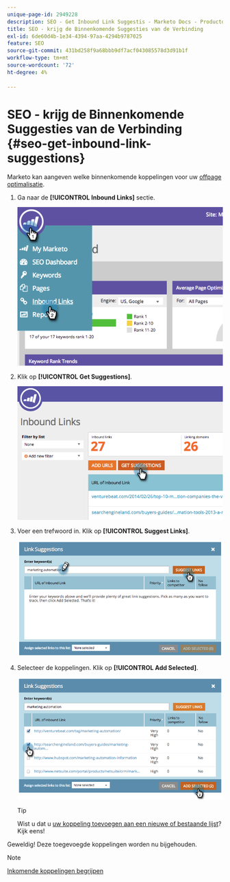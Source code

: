 ```yaml
---
unique-page-id: 2949228
description: SEO - Get Inbound Link Suggestis - Marketo Docs - Productdocumentatie
title: SEO - krijg de Binnenkomende Suggesties van de Verbinding
exl-id: 6de60d4b-1e34-4394-97aa-4294b9787025
feature: SEO
source-git-commit: 431bd258f9a68bbb9df7acf043085578d3d91b1f
workflow-type: tm+mt
source-wordcount: '72'
ht-degree: 4%

---
```


# SEO - krijg de Binnenkomende Suggesties van de Verbinding {#seo-get-inbound-link-suggestions}

Marketo kan aangeven welke binnenkomende koppelingen voor uw [offpage optimalisatie](/help/marketo/product-docs/additional-apps/seo/understanding-seo/understanding-search-engine-optimization.md).

1. Ga naar de **[!UICONTROL Inbound Links]** sectie.

   ![](assets/image2014-9-18-13-3a20-3a44.png)

1. Klik op **[!UICONTROL Get Suggestions]**.

   ![](assets/image2014-9-18-13-3a21-3a8.png)

1. Voer een trefwoord in. Klik op **[!UICONTROL Suggest Links]**.

   ![](assets/image2014-9-18-13-3a21-3a31.png)

1. Selecteer de koppelingen. Klik op **[!UICONTROL Add Selected]**.

   ![](assets/image2014-9-18-13-3a21-3a40.png)

   >[!TIP]
   >
   >Wist u dat u  [uw koppeling toevoegen aan een nieuwe of bestaande lijst](/help/marketo/product-docs/additional-apps/seo/inbound-links/seo-add-remove-an-inbound-link-url-from-a-list.md)? Kijk eens!

Geweldig! Deze toegevoegde koppelingen worden nu bijgehouden.

>[!NOTE]
>
>[Inkomende koppelingen begrijpen](/help/marketo/product-docs/additional-apps/seo/inbound-links/seo-understanding-inbound-links.md)
